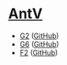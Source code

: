 # [AntV](https://antv.vision/)
- [G2](https://g2.antv.vision/) ([GitHub](https://github.com/antvis/G2))
- [G6](https://g6.antv.vision/) ([GitHub](https://github.com/antvis/G6))
- [F2](https://f2.antv.vision/) ([GitHub](https://github.com/antvis/F2))